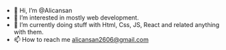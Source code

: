 - 👋 Hi, I’m @Alicansan
- 👀 I’m interested in mostly web development.
- 🌱 I’m currently doing stuff with Html, Css, JS, React and related anything with them.
- 📫 How to reach me alicansan2606@gmail.com
